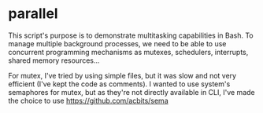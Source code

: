 # parallel

This script's purpose is to demonstrate multitasking capabilities in Bash.
To manage multiple background processes, we need to be able to use concurrent programming mechanisms as mutexes, schedulers, interrupts, shared memory resources...

For mutex, I've tried by using simple files, but it was slow and not very efficient (I've kept the code as comments).
I wanted to use system's semaphores for mutex, but as they're not directly available in CLI, I've made the choice to use
https://github.com/acbits/sema
